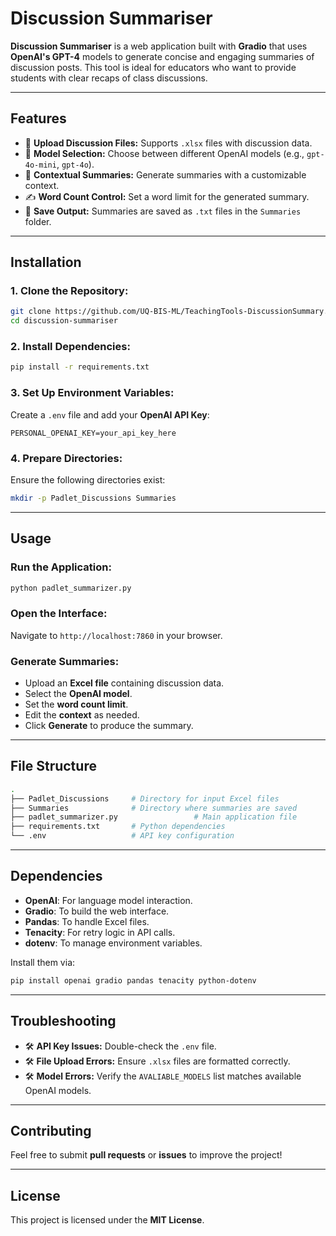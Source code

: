 
# **Discussion Summariser**

**Discussion Summariser** is a web application built with **Gradio** that uses **OpenAI's GPT-4** models to generate concise and engaging summaries of discussion posts. This tool is ideal for educators who want to provide students with clear recaps of class discussions.

---

## **Features**
- 📄 **Upload Discussion Files:** Supports `.xlsx` files with discussion data.
- 🧠 **Model Selection:** Choose between different OpenAI models (e.g., `gpt-4o-mini`, `gpt-4o`).
- 🎯 **Contextual Summaries:** Generate summaries with a customizable context.
- ✍️ **Word Count Control:** Set a word limit for the generated summary.
- 💾 **Save Output:** Summaries are saved as `.txt` files in the `Summaries` folder.

---

## **Installation**

### 1. **Clone the Repository:**
```bash
git clone https://github.com/UQ-BIS-ML/TeachingTools-DiscussionSummary.git
cd discussion-summariser
```

### 2. **Install Dependencies:**
```bash
pip install -r requirements.txt
```

### 3. **Set Up Environment Variables:**
Create a `.env` file and add your **OpenAI API Key**:
```env
PERSONAL_OPENAI_KEY=your_api_key_here
```

### 4. **Prepare Directories:**
Ensure the following directories exist:
```bash
mkdir -p Padlet_Discussions Summaries
```

---

## **Usage**

### **Run the Application:**
```bash
python padlet_summarizer.py
```

### **Open the Interface:**
Navigate to `http://localhost:7860` in your browser.

### **Generate Summaries:**
- Upload an **Excel file** containing discussion data.
- Select the **OpenAI model**.
- Set the **word count limit**.
- Edit the **context** as needed.
- Click **Generate** to produce the summary.

---

## **File Structure**

```bash
.
├── Padlet_Discussions     # Directory for input Excel files
├── Summaries              # Directory where summaries are saved
├── padlet_summarizer.py                 # Main application file
├── requirements.txt       # Python dependencies
└── .env                   # API key configuration
```

---

## **Dependencies**

- **OpenAI**: For language model interaction.
- **Gradio**: To build the web interface.
- **Pandas**: To handle Excel files.
- **Tenacity**: For retry logic in API calls.
- **dotenv**: To manage environment variables.

Install them via:

```bash
pip install openai gradio pandas tenacity python-dotenv
```

---

## **Troubleshooting**

- 🛠 **API Key Issues:** Double-check the `.env` file.
- 🛠 **File Upload Errors:** Ensure `.xlsx` files are formatted correctly.
- 🛠 **Model Errors:** Verify the `AVALIABLE_MODELS` list matches available OpenAI models.

---

## **Contributing**

Feel free to submit **pull requests** or **issues** to improve the project!

---

## **License**

This project is licensed under the **MIT License**.
